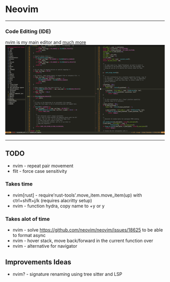 # Neovim

---

### Code Editing (IDE)
nvim is my main editor and [much more](https://github.com/ofirgall/learn-nvim/blob/master/EverythingEverywhereAllAtOnce.md)
![nvim Screenshot](../../media/nvim/preview.png)

---

## TODO
* nvim - repeat pair movement
* flit - force case sensitivity
### Takes time
* nvim[rust] - require'rust-tools'.move_item.move_item(up) with ctrl+shift+j/k (requires alacritty setup)
* nvim - function hydra, copy name to +y or y
### Takes alot of time
* nvim - solve https://github.com/neovim/neovim/issues/18625 to be able to format async
* nvim - hover stack, move back/forward in the current function over
* nvim - alternative for navigator

## Improvements Ideas
* nvim? - signature renaming using tree sitter and LSP
